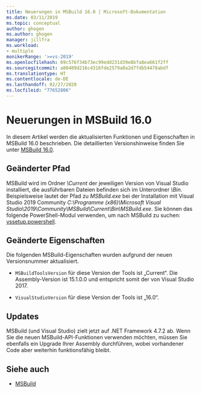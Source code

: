 ```yaml
---
title: Neuerungen in MSBuild 16.0 | Microsoft-Dokumentation
ms.date: 03/11/2019
ms.topic: conceptual
author: ghogen
ms.author: ghogen
manager: jillfra
ms.workload:
- multiple
monikerRange: '>=vs-2019'
ms.openlocfilehash: 69c576f34b73ec99edd231d39e8bfa8ea661f2ff
ms.sourcegitcommit: a80489d216c4316fde2579a0a2d7fdb54478abdf
ms.translationtype: HT
ms.contentlocale: de-DE
ms.lasthandoff: 02/27/2020
ms.locfileid: "77652806"
---
```

# <a name="whats-new-in-msbuild-160"></a>Neuerungen in MSBuild 16.0

In diesem Artikel werden die aktualisierten Funktionen und Eigenschaften in MSBuild 16.0 beschrieben. Die detaillierten Versionshinweise finden Sie unter [MSBuild 16.0](https://github.com/microsoft/msbuild/releases/tag/v16.0.461.62831).

## <a name="changed-path"></a>Geänderter Pfad

 MSBuild wird im Ordner *\Current* der jeweiligen Version von Visual Studio installiert, die ausführbaren Dateien befinden sich im Unterordner *\Bin*. Beispielsweise lautet der Pfad zu *MSBuild.exe* bei der Installation mit Visual Studio 2019 Community *C:\Programme (x86)\Microsoft Visual Studio\2019\Community\MSBuild\Current\Bin\MSBuild.exe*. Sie können das folgende PowerShell-Modul verwenden, um nach MSBuild zu suchen: [vssetup.powershell](https://github.com/Microsoft/vssetup.powershell).

## <a name="changed-properties"></a>Geänderte Eigenschaften

 Die folgenden MSBuild-Eigenschaften wurden aufgrund der neuen Versionsnummer aktualisiert.

- `MSBuildToolsVersion` für diese Version der Tools ist „Current“. Die Assembly-Version ist 15.1.0.0 und entspricht somit der von Visual Studio 2017.

- `VisualStudioVersion` für diese Version der Tools ist „16.0“.

## <a name="updates"></a>Updates

MSBuild (und Visual Studio) zielt jetzt auf .NET Framework 4.7.2 ab. Wenn Sie die neuen MSBuild-API-Funktionen verwenden möchten, müssen Sie ebenfalls ein Upgrade Ihrer Assembly durchführen, wobei vorhandener Code aber weiterhin funktionsfähig bleibt.

## <a name="see-also"></a>Siehe auch

- [MSBuild](../msbuild/msbuild.md)

